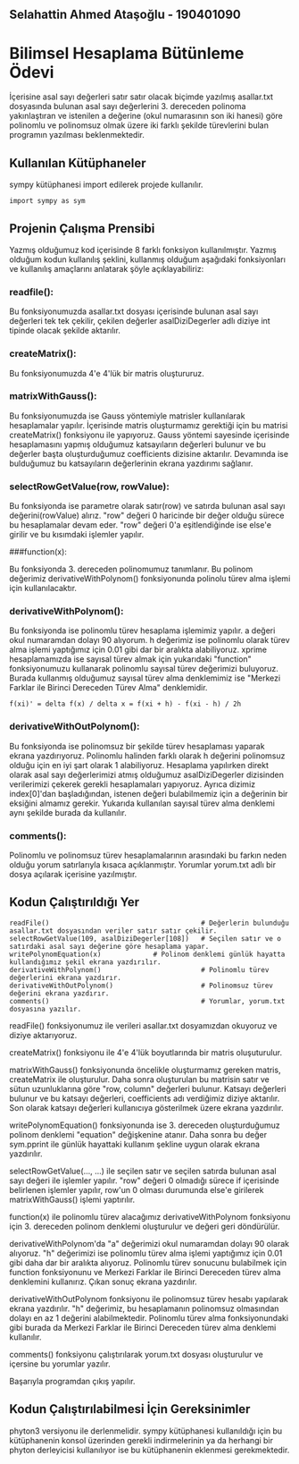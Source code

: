 ## Selahattin Ahmed Ataşoğlu - 190401090

# Bilimsel Hesaplama Bütünleme Ödevi

İçerisine asal sayı değerleri satır satır olacak biçimde yazılmış asallar.txt dosyasında bulunan
asal sayı değerlerini 3. dereceden polinoma yakınlaştıran ve istenilen a değerine
(okul numarasının son iki hanesi) göre polinomlu ve polinomsuz olmak üzere
iki farklı şekilde türevlerini bulan programın yazılması beklenmektedir.

## Kullanılan Kütüphaneler

sympy kütüphanesi import edilerek projede kullanılır.

	import sympy as sym


## Projenin Çalışma Prensibi

Yazmış olduğumuz kod içerisinde 8 farklı fonksiyon kullanılmıştır. Yazmış olduğum kodun kullanılış
şeklini, kullanmış olduğum aşağıdaki fonksiyonları ve kullanılış amaçlarını anlatarak şöyle açıklayabiliriz:

### readfile():

Bu fonksiyonumuzda asallar.txt dosyası içerisinde bulunan asal sayı değerleri tek tek çekilir,
çekilen değerler asalDiziDegerler adlı diziye int tipinde olacak şekilde aktarılır.

### createMatrix():

Bu fonksiyonumuzda 4'e 4'lük bir matris oluştururuz.

### matrixWithGauss():

Bu fonksiyonumuzda ise Gauss yöntemiyle matrisler kullanılarak hesaplamalar yapılır. İçerisinde
matris oluşturmamız gerektiği için bu matrisi createMatrix() fonksiyonu ile yapıyoruz.
Gauss yöntemi sayesinde içerisinde hesaplamasını yapmış olduğumuz katsayıların değerleri bulunur
ve bu değerler başta oluşturduğumuz coefficients dizisine aktarılır. Devamında ise bulduğumuz bu 
katsayıların değerlerinin ekrana yazdırımı sağlanır.

### selectRowGetValue(row, rowValue):

Bu fonksiyonda ise parametre olarak satır(row) ve satırda bulunan asal sayı değerini(rowValue)
alırız. "row" değeri 0 haricinde bir değer olduğu sürece bu hesaplamalar devam eder. "row" değeri
0'a eşitlendiğinde ise else'e girilir ve bu kısımdaki işlemler yapılır.

###function(x):

Bu fonksiyonda 3. dereceden polinomumuz tanımlanır. Bu polinom değerimiz derivativeWithPolynom()
fonksiyonunda polinolu türev alma işlemi için kullanılacaktır.

### derivativeWithPolynom():

Bu fonksiyonda ise polinomlu türev hesaplama işlemimiz yapılır. a değeri okul numaramdan dolayı 90
alıyorum. h değerimiz ise polinomlu olarak türev alma işlemi yaptığımız için 0.01 gibi dar bir aralıkta
alabiliyoruz. xprime hesaplamamızda ise sayısal türev almak için yukarıdaki "function" fonksiyonumuzu
kullanarak polinomlu sayısal türev değerimizi buluyoruz. Burada kullanmış olduğumuz sayısal türev alma
denklemimiz ise "Merkezi Farklar ile Birinci Dereceden Türev Alma" denklemidir. 

	f(xi)' = delta f(x) / delta x = f(xi + h) - f(xi - h) / 2h

### derivativeWithOutPolynom():

Bu fonksiyonda ise polinomsuz bir şekilde türev hesaplaması yaparak ekrana yazdırıyoruz.
Polinomlu halinden farklı olarak h değerini polinomsuz olduğu için en iyi şart olarak 1 alabiliyoruz.
Hesaplama yapılırken direkt olarak asal sayı değerlerimizi atmış olduğumuz asalDiziDegerler dizisinden
verilerimizi çekerek gerekli hesaplamaları yapıyoruz. Ayrıca dizimiz index[0]'dan başladığından, 
istenen değeri bulabilmemiz için a değerinin bir eksiğini almamız gerekir. Yukarıda kullanılan
sayısal türev alma denklemi aynı şekilde burada da kullanılır.

### comments():

Polinomlu ve polinomsuz türev hesaplamalarının arasındaki bu farkın neden olduğu yorum satırlarıyla
kısaca açıklanmıştır. Yorumlar yorum.txt adlı bir dosya açılarak içerisine yazılmıştır.

## Kodun Çalıştırıldığı Yer

	readFile()                                      # Değerlerin bulunduğu asallar.txt dosyasından veriler satır satır çekilir.
	selectRowGetValue(109, asalDiziDegerler[108])   # Seçilen satır ve o satırdaki asal sayı değerine göre hesaplama yapar.
	writePolynomEquation(x)				# Polinom denklemi günlük hayatta kullandığımız şekil ekrana yazdırılır.
	derivativeWithPolynom()                         # Polinomlu türev değerlerini ekrana yazdırır.
	derivativeWithOutPolynom()                      # Polinomsuz türev değerini ekrana yazdırır.
	comments()                                      # Yorumlar, yorum.txt dosyasına yazılır.

readFile() fonksiyonumuz ile verileri asallar.txt dosyamızdan okuyoruz ve diziye aktarıyoruz.

createMatrix() fonksiyonu ile 4'e 4'lük boyutlarında bir matris oluşuturulur.

matrixWithGauss() fonksiyonunda öncelikle oluşturmamız gereken matris, createMatrix ile oluşturulur.
Daha sonra oluşturulan bu matrisin satır ve sütun uzunluklarına göre "row, column" değerleri bulunur.
Katsayı değerleri bulunur ve bu katsayı değerleri, coefficients adı verdiğimiz diziye aktarılır.
Son olarak katsayı değerleri kullanıcıya gösterilmek üzere ekrana yazdırılır.

writePolynomEquation() fonksiyonunda ise 3. dereceden oluşturduğumuz polinom denklemi "equation"
değişkenine atanır. Daha sonra bu değer sym.pprint ile günlük hayattaki kullanım şekline uygun olarak
ekrana yazdırılır.

selectRowGetValue(..., ...) ile seçilen satır ve seçilen satırda bulunan asal sayı değeri ile işlemler
yapılır. "row" değeri 0 olmadığı sürece if içerisinde belirlenen işlemler yapılır, row'un 0 olması durumunda
else'e girilerek matrixWithGauss() işlemi yaptırılır.

function(x) ile polinomlu türev alacağımız derivativeWithPolynom fonksiyonu için 3. dereceden polinom
denklemi oluşturulur ve değeri geri döndürülür.

derivativeWithPolynom'da "a" değerimizi okul numaramdan dolayı 90 olarak alıyoruz. "h" değerimizi ise
polinomlu türev alma işlemi yaptığımız için 0.01 gibi daha dar bir aralıkta alıyoruz. Polinomlu
türev sonucunu bulabilmek için function fonksiyonunu ve Merkezi Farklar ile Birinci Dereceden
türev alma denklemini kullanırız. Çıkan sonuç ekrana yazdırılır.

derivativeWithOutPolynom fonksiyonu ile polinomsuz türev hesabı yapılarak ekrana yazdırılır.
"h" değerimiz, bu hesaplamanın polinomsuz olmasından dolayı en az 1 değerini alabilmektedir.
Polinomlu türev alma fonksiyonundaki gibi burada da Merkezi Farklar ile Birinci Dereceden türev alma
denklemi kullanılır.

comments() fonksiyonu çalıştırılarak yorum.txt dosyası oluşturulur ve içersine bu yorumlar yazılır.

Başarıyla programdan çıkış yapılır.

## Kodun Çalıştırılabilmesi İçin Gereksinimler

phyton3 versiyonu ile derlenmelidir. sympy kütüphanesi kullanıldığı için bu kütüphanenin
konsol üzerinden gerekli indirmelerinin ya da herhangi bir phyton derleyicisi kullanılıyor ise 
bu kütüphanenin eklenmesi gerekmektedir. 
